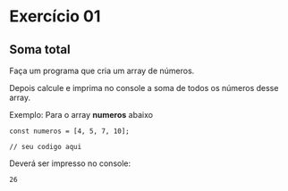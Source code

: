 # Exercício 01

## Soma total

Faça um programa que cria um array de números.

Depois calcule e imprima no console a soma de todos os números desse array.

Exemplo: Para o array **numeros** abaixo

```javascript=
const numeros = [4, 5, 7, 10];

// seu codigo aqui
```

Deverá ser impresso no console:

```
26
```
